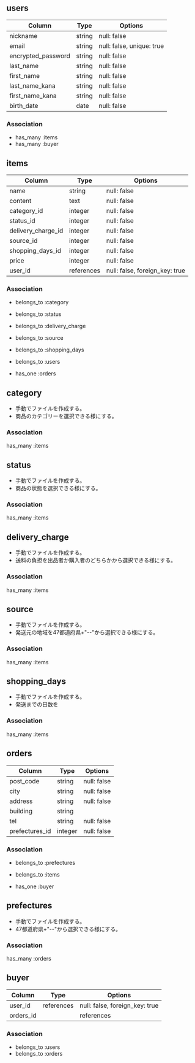 ## users

|Column            |Type   |Options                  |
|------------------|-------|-------------------------|
|nickname          |string |null: false              |
|email             |string |null: false, unique: true|
|encrypted_password|string |null: false              |
|last_name         |string |null: false              |
|first_name        |string |null: false              |
|last_name_kana    |string |null: false              |
|first_name_kana   |string |null: false              |
|birth_date        |date   |null: false              |

### Association
- has_many :items
- has_many :buyer



## items

|Column            |Type      |Options                       |
|------------------|----------|------------------------------|
|name              |string    |null: false                   |
|content           |text      |null: false                   |
|category_id       |integer   |null: false                   |
|status_id         |integer   |null: false                   |
|delivery_charge_id|integer   |null: false                   |
|source_id         |integer   |null: false                   |
|shopping_days_id  |integer   |null: false                   |
|price             |integer   |null: false                   |
|user_id           |references|null: false, foreign_key: true|

### Association
- belongs_to :category
- belongs_to :status
- belongs_to :delivery_charge
- belongs_to :source
- belongs_to :shopping_days

- belongs_to :users
- has_one :orders

## category
- 手動でファイルを作成する。
- 商品のカテゴリーを選択できる様にする。
### Association
has_many :items


## status
- 手動でファイルを作成する。
- 商品の状態を選択できる様にする。
### Association
has_many :items


## delivery_charge
- 手動でファイルを作成する。
- 送料の負担を出品者か購入者のどちらかから選択できる様にする。
### Association
has_many :items


## source
- 手動でファイルを作成する。
- 発送元の地域を47都道府県+"--"から選択できる様にする。
### Association
has_many :items


## shopping_days
- 手動でファイルを作成する。
- 発送までの日数を
### Association
has_many :items



## orders

|Column        |Type   |Options    |
|--------------|-------|-----------|
|post_code     |string |null: false|
|city          |string |null: false|
|address       |string |null: false|
|building      |string |           |
|tel           |string |null: false|
|prefectures_id|integer|null: false|

### Association
- belongs_to :prefectures

- belongs_to :items
- has_one :buyer


## prefectures
- 手動でファイルを作成する。
- 47都道府県+"--"から選択できる様にする。
### Association
has_many :orders


## buyer

|Column            |Type      |Options                       |
|------------------|----------|------------------------------|
|user_id           |references|null: false, foreign_key: true|
|orders_id|        |references|null: false, foreign_key: true|

### Association
- belongs_to :users
- belongs_to :orders